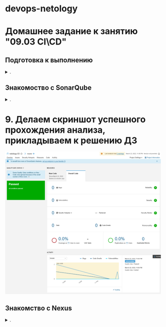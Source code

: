devops-netology
===============

# Домашнее задание к занятию "09.03 CI\CD"

</details>  

## Подготовка к выполнению

<details><summary>.</summary>

1. Создаём 2 VM в yandex cloud со следующими параметрами: 2CPU 4RAM Centos7(остальное по минимальным требованиям)
2. Прописываем в [inventory](./infrastructure/inventory/cicd/hosts.yml) [playbook'a](./infrastructure/site.yml) созданные хосты
3. Добавляем в [files](./infrastructure/files/) файл со своим публичным ключом (id_rsa.pub). Если ключ называется иначе - найдите таску в плейбуке, которая использует id_rsa.pub имя и исправьте на своё
4. Запускаем playbook, ожидаем успешного завершения
5. Проверяем готовность Sonarqube через [браузер](http://localhost:9000)
6. Заходим под admin\admin, меняем пароль на свой
7.  Проверяем готовность Nexus через [бразуер](http://localhost:8081)
8. Подключаемся под admin\admin123, меняем пароль, сохраняем анонимный доступ

</details>  

## Знакомоство с SonarQube

<details><summary>.</summary>

### Основная часть

1. Создаём новый проект, название произвольное
2. Скачиваем пакет sonar-scanner, который нам предлагает скачать сам sonarqube
3. Делаем так, чтобы binary был доступен через вызов в shell (или меняем переменную PATH или любой другой удобный вам способ)
4. Проверяем `sonar-scanner --version`
   ```log
   22:39:04 ~ sergey@Netangels-CSVM:~/Downloads/sonar-scanner-4.7.0.2747-linux/bin
   $ sonar-scanner --version
   INFO: Scanner configuration file: /home/sergey/Downloads/sonar-scanner-4.7.0.2747-linux/conf/sonar-scanner.properties
   INFO: Project root configuration file: NONE
   INFO: SonarScanner 4.7.0.2747
   INFO: Java 11.0.14.1 Eclipse Adoptium (64-bit)
   INFO: Linux 4.19.0-18-amd64 amd64
   ```
5. Запускаем анализатор против кода из директории [example](./example) с дополнительным ключом `-Dsonar.coverage.exclusions=fail.py`
   ```log
   $ sonar-scanner \
   ctKey=n>   -Dsonar.projectKey=netology-93 \
   Dsonar.>   -Dsonar.sources=. \
   sonar.h>   -Dsonar.host.url=http://51.250.67.88:9000 \
   >   -Dsonar.login=27ec8b753de62e3c33489fda0469ff5faf66b071 \
   >   -Dsonar.coverage.exclusions=fail.py
   INFO: Scanner configuration file: /home/sergey/Downloads/sonar-scanner-4.7.0.2747-linux/conf/sonar-scanner.properties
   INFO: Project root configuration file: NONE
   INFO: SonarScanner 4.7.0.2747
   INFO: Java 11.0.14.1 Eclipse Adoptium (64-bit)
   INFO: Linux 4.19.0-18-amd64 amd64
   INFO: User cache: /home/sergey/.sonar/cache
   INFO: Scanner configuration file: /home/sergey/Downloads/sonar-scanner-4.7.0.2747-linux/conf/sonar-scanner.properties
   INFO: Project root configuration file: NONE
   INFO: Analyzing on SonarQube server 9.1.0
   INFO: Default locale: "en_US", source code encoding: "UTF-8" (analysis is platform dependent)
   INFO: Load global settings
   INFO: Load global settings (done) | time=171ms
   INFO: Server id: 9CFC3560-AX-yYc0zWmjA1HwaageJ
   INFO: User cache: /home/sergey/.sonar/cache
   INFO: Load/download plugins
   INFO: Load plugins index
   INFO: Load plugins index (done) | time=85ms
   INFO: Load/download plugins (done) | time=186ms
   INFO: Process project properties
   INFO: Process project properties (done) | time=10ms
   INFO: Execute project builders
   INFO: Execute project builders (done) | time=2ms
   INFO: Project key: netology-93
   INFO: Base dir: /home/sergey/git/devops-netology/03-mnt-homeworks/09-ci-03-cicd/example
   INFO: Working dir: /home/sergey/git/devops-netology/03-mnt-homeworks/09-ci-03-cicd/example/.scannerwork
   INFO: Load project settings for component key: 'netology-93'
   INFO: Load project settings for component key: 'netology-93' (done) | time=40ms
   INFO: Load quality profiles
   INFO: Load quality profiles (done) | time=103ms
   INFO: Load active rules
   INFO: Load active rules (done) | time=2407ms
   INFO: Indexing files...
   INFO: Project configuration:
   INFO:   Excluded sources for coverage: fail.py
   INFO: 1 file indexed
   INFO: 0 files ignored because of scm ignore settings
   INFO: Quality profile for py: Sonar way
   INFO: ------------- Run sensors on module netology-93
   INFO: Load metrics repository
   INFO: Load metrics repository (done) | time=55ms
   INFO: Sensor Python Sensor [python]
   WARN: Your code is analyzed as compatible with python 2 and 3 by default. This will prevent the detection of issues specific to python 2 or python 3. You can get a more precise analysis by setting a python version in your configuration via the parameter "sonar.python.version"
   INFO: Starting global symbols computation
   INFO: 1 source file to be analyzed
   INFO: Load project repositories
   INFO: Load project repositories (done) | time=40ms
   INFO: 1/1 source file has been analyzed
   INFO: Starting rules execution
   INFO: 1 source file to be analyzed
   INFO: 1/1 source file has been analyzed
   INFO: Sensor Python Sensor [python] (done) | time=955ms
   INFO: Sensor Cobertura Sensor for Python coverage [python]
   INFO: Sensor Cobertura Sensor for Python coverage [python] (done) | time=10ms
   INFO: Sensor PythonXUnitSensor [python]
   INFO: Sensor PythonXUnitSensor [python] (done) | time=1ms
   INFO: Sensor CSS Rules [cssfamily]
   INFO: No CSS, PHP, HTML or VueJS files are found in the project. CSS analysis is skipped.
   INFO: Sensor CSS Rules [cssfamily] (done) | time=1ms
   INFO: Sensor JaCoCo XML Report Importer [jacoco]
   INFO: 'sonar.coverage.jacoco.xmlReportPaths' is not defined. Using default locations: target/site/jacoco/jacoco.xml,target/site/jacoco-it/jacoco.xml,build/reports/jacoco/test/jacocoTestReport.xml
   INFO: No report imported, no coverage information will be imported by JaCoCo XML Report Importer
   INFO: Sensor JaCoCo XML Report Importer [jacoco] (done) | time=4ms
   INFO: Sensor C# Project Type Information [csharp]
   INFO: Sensor C# Project Type Information [csharp] (done) | time=1ms
   INFO: Sensor C# Analysis Log [csharp]
   INFO: Sensor C# Analysis Log [csharp] (done) | time=17ms
   INFO: Sensor C# Properties [csharp]
   INFO: Sensor C# Properties [csharp] (done) | time=1ms
   INFO: Sensor JavaXmlSensor [java]
   INFO: Sensor JavaXmlSensor [java] (done) | time=1ms
   INFO: Sensor HTML [web]
   INFO: Sensor HTML [web] (done) | time=4ms
   INFO: Sensor VB.NET Project Type Information [vbnet]
   INFO: Sensor VB.NET Project Type Information [vbnet] (done) | time=1ms
   INFO: Sensor VB.NET Analysis Log [vbnet]
   INFO: Sensor VB.NET Analysis Log [vbnet] (done) | time=17ms
   INFO: Sensor VB.NET Properties [vbnet]
   INFO: Sensor VB.NET Properties [vbnet] (done) | time=1ms
   INFO: ------------- Run sensors on project
   INFO: Sensor Zero Coverage Sensor
   INFO: Sensor Zero Coverage Sensor (done) | time=0ms
   INFO: SCM Publisher SCM provider for this project is: git
   INFO: SCM Publisher 1 source file to be analyzed
   INFO: SCM Publisher 1/1 source file have been analyzed (done) | time=230ms
   INFO: CPD Executor Calculating CPD for 1 file
   INFO: CPD Executor CPD calculation finished (done) | time=9ms
   INFO: Analysis report generated in 104ms, dir size=103.1 kB
   INFO: Analysis report compressed in 46ms, zip size=14.3 kB
   INFO: Analysis report uploaded in 74ms
   INFO: ANALYSIS SUCCESSFUL, you can browse http://51.250.67.88:9000/dashboard?id=netology-93
   INFO: Note that you will be able to access the updated dashboard once the server has processed the submitted analysis report
   INFO: More about the report processing at http://51.250.67.88:9000/api/ce/task?id=AX-yv5jPWmjA1Hwaaljl
   INFO: Analysis total time: 6.525 s
   INFO: ------------------------------------------------------------------------
   INFO: EXECUTION SUCCESS
   INFO: ------------------------------------------------------------------------
   INFO: Total time: 8.165s
   INFO: Final Memory: 8M/30M
   INFO: ------------------------------------------------------------------------
   ```
6. Смотрим результат в интерфейсе
   ![Дешборд с ошибками](media/sonarcube_overall.png)
   ![Ошибки](media/sonarcube_issues.png)
7. Исправляем ошибки, которые он выявил(включая warnings)
   ```py
   def increment(param):
      param += 1
      return param
   def get_square(numb):
      return numb*numb
   def print_numb(numb):
      print("Number is {}".format(numb))

   index = 0
   while (index < 10):
      index = increment(index)
      print(get_square(index))
   ```
8. Запускаем анализатор повторно - проверяем, что QG пройдены успешно

</details>  

# 9. Делаем скриншот успешного прохождения анализа, прикладываем к решению ДЗ
   ![Дешборд после фиксов](media/sonarcube_bags_fixed.png)

## Знакомство с Nexus

<details><summary>.</summary>

### Основная часть

1. В репозиторий `maven-public` загружаем артефакт с GAV параметрами:
   1. groupId: netology
   2. artifactId: java
   3. version: 8_282
   4. classifier: distrib
   5. type: tar.gz
2. В него же загружаем такой же артефакт, но с version: 8_102
3. Проверяем, что все файлы загрузились успешно
4. В ответе присылаем файл `maven-metadata.xml` для этого артефекта

### Знакомство с Maven

### Подготовка к выполнению

1. Скачиваем дистрибутив с [maven](https://maven.apache.org/download.cgi)
2. Разархивируем, делаем так, чтобы binary был доступен через вызов в shell (или меняем переменную PATH или любой другой удобный вам способ)
3. Удаляем из `apache-maven-<version>/conf/settings.xml` упоминание о правиле, отвергающем http соединение( раздел mirrors->id: my-repository-http-unblocker)
4. Проверяем `mvn --version`
5. Забираем директорию [mvn](./mvn) с pom

### Основная часть

1. Меняем в `pom.xml` блок с зависимостями под наш артефакт из первого пункта задания для Nexus (java с версией 8_282)
2. Запускаем команду `mvn package` в директории с `pom.xml`, ожидаем успешного окончания
3. Проверяем директорию `~/.m2/repository/`, находим наш артефакт
4. В ответе присылаем исправленный файл `pom.xml`

